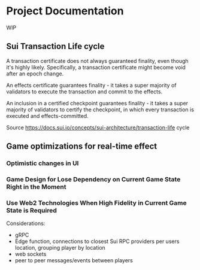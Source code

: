 # Project Documentation

WIP

## Sui Transaction Life cycle

A transaction certificate does not always guaranteed finality, even though it's highly likely. Specifically, a transaction certificate might become void after an epoch change.

An effects certificate guarantees finality - it takes a super majority of validators to execute the transaction and commit to the effects.

An inclusion in a certified checkpoint guarantees finality - it takes a super majority of validators to certify the checkpoint, in which every transaction is executed and effects-committed.

Source https://docs.sui.io/concepts/sui-architecture/transaction-life cycle

## Game optimizations for real-time effect

### Optimistic changes in UI

### Game Design for Lose Dependency on Current Game State Right in the Moment

### Use Web2 Technologies When High Fidelity in Current Game State is Required

Considerations:

- gRPC
- Edge function, connections to closest Sui RPC providers per users location, grouping player by location
- web sockets
- peer to peer messages/events between players
